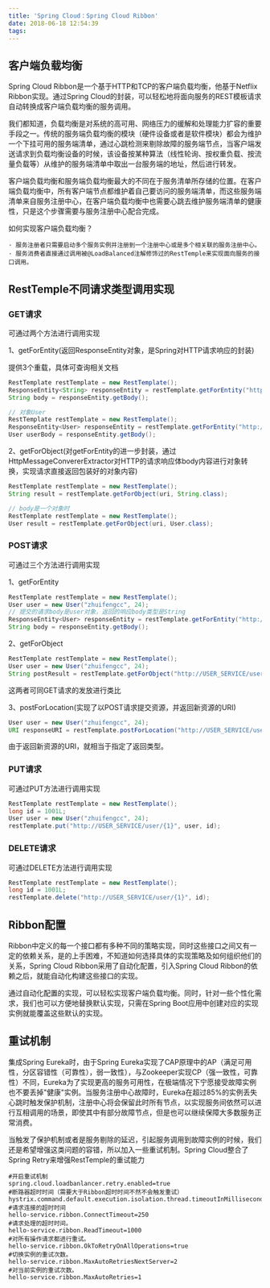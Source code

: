 ```yaml
---
title: 'Spring Cloud：Spring Cloud Ribbon'
date: 2018-06-18 12:54:39
tags:
---
```

## 客户端负载均衡
Spring Cloud Ribbon是一个基于HTTP和TCP的客户端负载均衡，他基于Netflix Ribbon实现。通过Spring Cloud的封装，可以轻松地将面向服务的REST模板请求自动转换成客户端负载均衡的服务调用。

我们都知道，负载均衡是对系统的高可用、网络压力的缓解和处理能力扩容的重要手段之一。传统的服务端负载均衡的模块（硬件设备或者是软件模块）都会为维护一个下挂可用的服务端清单，通过心跳检测来剔除故障的服务端节点，当客户端发送请求到负载均衡设备的时候，该设备按某种算法（线性轮询、按权重负载、按流量负载等）从维护的服务端清单中取出一台服务端的地址，然后进行转发。

客户端负载均衡和服务端负载均衡最大的不同在于服务清单所存储的位置。在客户端负载均衡中，所有客户端节点都维护着自己要访问的服务端清单，而这些服务端清单来自服务注册中心，在客户端负载均衡中也需要心跳去维护服务端清单的健康性，只是这个步骤需要与服务注册中心配合完成。

如何实现客户端负载均衡？

    · 服务注册者只需要启动多个服务实例并注册到一个注册中心或是多个相关联的服务注册中心。
    · 服务消费者直接通过调用被@LoadBalanced注解修饰过的RestTemple来实现面向服务的接口调用。

## RestTemple不同请求类型调用实现

### GET请求
可通过两个方法进行调用实现

1、getForEntity(返回ResponseEntity对象，是Spring对HTTP请求响应的封装)

提供3个重载，具体可查询相关文档

```java
RestTemplate restTemplate = new RestTemplate();
ResponseEntity<String> responseEntity = restTemplate.getForEntity("http://USER_SERVICE/user?name={1}", String.class, "zhuifengcc")
String body = responseEntity.getBody();

// 对象User
RestTemplate restTemplate = new RestTemplate();
ResponseEntity<User> responseEntity = restTemplate.getForEntity("http://USER_SERVICE/user?name={1}", User.class, "zhuifengcc")
User userBody = responseEntity.getBody();
```
2、getForObject(对getForEntity的进一步封装，通过HttpMessageConvererExtractor对HTTP的请求响应体body内容进行对象转换，实现请求直接返回包装好的对象内容)

```java
RestTemplate restTemplate = new RestTemplate();
String result = restTemplate.getForObject(uri, String.class);

// body是一个对象时
RestTemplate restTemplate = new RestTemplate();
User result = restTemplate.getForObject(uri, User.class);
```

### POST请求
可通过三个方法进行调用实现

1、getForEntity

```java
RestTemplate restTemplate = new RestTemplate();
User user = new User("zhuifengcc", 24);
// 提交的请求body是user对象，返回的响应body类型是String
ResponseEntity<User> responseEntity = restTemplate.getForEntity("http://USER_SERVICE/user", user, String.class)
String body = responseEntity.getBody();
```
2、getForObject

```java
RestTemplate restTemplate = new RestTemplate();
User user = new User("zhuifengcc", 24);
String postResult = restTemplate.getForObject("http://USER_SERVICE/user", user, String.class)
```
这两者可同GET请求的发放进行类比

3、postForLocation(实现了以POST请求提交资源，并返回新资源的URI)

```java
User user = new User("zhuifengcc", 24);
URI responseURI = restTemplate.postForLocation("http://USER_SERVICE/user", user, String.class)
```
由于返回新资源的URI，就相当于指定了返回类型。

### PUT请求
可通过PUT方法进行调用实现

```java
RestTemplate restTemplate = new RestTemplate();
long id = 1001L;
User user = new User("zhuifengcc", 24);
restTemplate.put("http://USER_SERVICE/user/{1}", user, id);
```

### DELETE请求
可通过DELETE方法进行调用实现

```java
RestTemplate restTemplate = new RestTemplate();
long id = 1001L;
restTemplate.delete("http://USER_SERVICE/user/{1}", id);
```
## Ribbon配置
Ribbon中定义的每一个接口都有多种不同的策略实现，同时这些接口之间又有一定的依赖关系，是的上手困难，不知道如何选择具体的实现策略及如何组织他们的关系，Spring Cloud Ribbon采用了自动化配置，引入Spring Cloud Ribbon的依赖之后，就能自动化构建这些接口的实现。

通过自动化配置的实现，可以轻松实现客户端负载均衡。同时，针对一些个性化需求，我们也可以方便地替换默认实现，只需在Spring Boot应用中创建对应的实现实例就能覆盖这些默认的实现。

## 重试机制

集成Spring Eureka时，由于Spring Eureka实现了CAP原理中的AP（满足可用性，分区容错性（可靠性），弱一致性），与Zookeeper实现CP（强一致性，可靠性）不同，Eureka为了实现更高的服务可用性，在极端情况下宁愿接受故障实例也不要丢掉"健康"实例。当服务注册中心故障时，Eureka在超过85%的实例丢失心跳时触发保护机制，注册中心将会保留此时所有节点，以实现服务间依然可以进行互相调用的场景，即使其中有部分故障节点，但是也可以继续保障大多数服务正常消费。

当触发了保护机制或者是服务剔除的延迟，引起服务调用到故障实例的时候，我们还是希望增强这类问题的容错，所以加入一些重试机制。Spring Cloud整合了Spring Retry来增强RestTemple的重试能力

    #开启重试机制
    spring.cloud.loadbanlancer.retry.enabled=true
    #断路器超时时间（需要大于Ribbon超时时间不然不会触发重试）
    hystrix.command.default.execution.isolation.thread.timeoutInMilliseconds=10000
    #请求连接的超时时间
    hello-service.ribbon.ConnectTimeout=250
    #请求处理的超时时间。
    hello-service.ribbon.ReadTimeout=1000
    #对所有操作请求都进行重试。
    hello-service.ribbon.OkToRetryOnAllOperations=true
    #切换实例的重试次数。
    hello-service.ribbon.MaxAutoRetriesNextServer=2
    #对当前实例的重试次数。
    hello-service.ribbon.MaxAutoRetries=1
